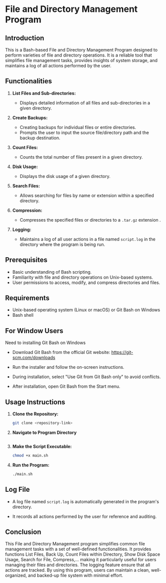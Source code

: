 # File and Directory Management Program

## Introduction
This is a Bash-based File and Directory Management Program designed to perform varieties of file and directory operations. It is a reliable tool that simplifies file management tasks, provides insights of system storage, and maintains a log of all actions performed by the user.

## Functionalities
1. **List Files and Sub-directories:**
   - Displays detailed information of all files and sub-directories in a given directory.

2. **Create Backups:**
   - Creating backups for individual files or entire directories.
   - Prompts the user to input the source file/directory path and the backup destination.

3. **Count Files:**
   - Counts the total number of files present in a given directory.

4. **Disk Usage:**
   - Displays the disk usage of a given directory.

5. **Search Files:**
   - Allows searching for files by name or extension within a specified directory.

6. **Compression:**
   - Compresses the specified files or directories to a `.tar.gz` extension .

7. **Logging:**
   - Maintains a log of all user actions in a file named `script.log` in the directory where the program is being run.

## Prerequisites
- Basic understanding of Bash scripting.
- Familiarity with file and directory operations on Unix-based systems.
- User permissions to access, modify, and compress directories and files.

## Requirements
- Unix-based operating system (Linux or macOS) or Git Bash on Windows
- Bash shell

## For Window Users
Need to installing Git Bash on Windows

- Download Git Bash from the official Git website: https://git-scm.com/downloads

- Run the installer and follow the on-screen instructions.

- During installation, select "Use Git from Git Bash only" to avoid conflicts.

- After installation, open Git Bash from the Start menu.

## Usage Instructions
1. **Clone the Repository:**
   ```bash
   git clone <repository-link>
   ```

2. **Navigate to Program Directory**
    ```cd <repository-directory>
    ```

3. **Make the Script Executable:**
   ```bash
   chmod +x main.sh
   ```

4. **Run the Program:**
   ```bash
   ./main.sh

## Log File

- A log file named `script.log` is automatically generated in the program's directory.

- It records all actions performed by the user for reference and auditing.

## Conclusion
This File and Directory Management program simplifies common file management tasks with a set of well-defined functionalities. It provides functions List Files, Back Up, Count Files within Directory, Show Disk Space Usage, Search for File, Compress,... making it particularly useful for users managing their files and directories. The logging feature ensure that all actions are tracked. By using this program, users can maintain a clean, well-organized, and backed-up file system with minimal effort.